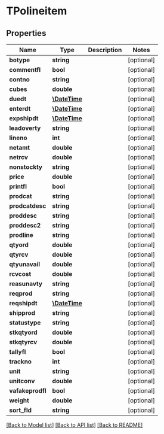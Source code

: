 # TPolineitem

## Properties
Name | Type | Description | Notes
------------ | ------------- | ------------- | -------------
**botype** | **string** |  | [optional] 
**commentfl** | **bool** |  | [optional] 
**contno** | **string** |  | [optional] 
**cubes** | **double** |  | [optional] 
**duedt** | [**\DateTime**](\DateTime.md) |  | [optional] 
**enterdt** | [**\DateTime**](\DateTime.md) |  | [optional] 
**expshipdt** | [**\DateTime**](\DateTime.md) |  | [optional] 
**leadoverty** | **string** |  | [optional] 
**lineno** | **int** |  | [optional] 
**netamt** | **double** |  | [optional] 
**netrcv** | **double** |  | [optional] 
**nonstockty** | **string** |  | [optional] 
**price** | **double** |  | [optional] 
**printfl** | **bool** |  | [optional] 
**prodcat** | **string** |  | [optional] 
**prodcatdesc** | **string** |  | [optional] 
**proddesc** | **string** |  | [optional] 
**proddesc2** | **string** |  | [optional] 
**prodline** | **string** |  | [optional] 
**qtyord** | **double** |  | [optional] 
**qtyrcv** | **double** |  | [optional] 
**qtyunavail** | **double** |  | [optional] 
**rcvcost** | **double** |  | [optional] 
**reasunavty** | **string** |  | [optional] 
**reqprod** | **string** |  | [optional] 
**reqshipdt** | [**\DateTime**](\DateTime.md) |  | [optional] 
**shipprod** | **string** |  | [optional] 
**statustype** | **string** |  | [optional] 
**stkqtyord** | **double** |  | [optional] 
**stkqtyrcv** | **double** |  | [optional] 
**tallyfl** | **bool** |  | [optional] 
**trackno** | **int** |  | [optional] 
**unit** | **string** |  | [optional] 
**unitconv** | **double** |  | [optional] 
**vafakeprodfl** | **bool** |  | [optional] 
**weight** | **double** |  | [optional] 
**sort_fld** | **string** |  | [optional] 

[[Back to Model list]](../README.md#documentation-for-models) [[Back to API list]](../README.md#documentation-for-api-endpoints) [[Back to README]](../README.md)


